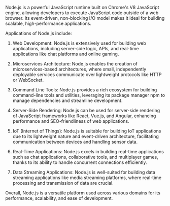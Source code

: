 Node.js is a powerful JavaScript runtime built on Chrome's V8 JavaScript engine, allowing developers to execute JavaScript code outside of a web browser. Its event-driven, non-blocking I/O model makes it ideal for building scalable, high-performance applications. 

Applications of Node.js include:

1. Web Development: Node.js is extensively used for building web applications, including server-side logic, APIs, and real-time applications like chat platforms and online gaming.

2. Microservices Architecture: Node.js enables the creation of microservices-based architectures, where small, independently deployable services communicate over lightweight protocols like HTTP or WebSocket.

3. Command Line Tools: Node.js provides a rich ecosystem for building command-line tools and utilities, leveraging its package manager npm to manage dependencies and streamline development.

4. Server-Side Rendering: Node.js can be used for server-side rendering of JavaScript frameworks like React, Vue.js, and Angular, enhancing performance and SEO-friendliness of web applications.

5. IoT (Internet of Things): Node.js is suitable for building IoT applications due to its lightweight nature and event-driven architecture, facilitating communication between devices and handling sensor data.

6. Real-Time Applications: Node.js excels in building real-time applications such as chat applications, collaborative tools, and multiplayer games, thanks to its ability to handle concurrent connections efficiently.

7. Data Streaming Applications: Node.js is well-suited for building data streaming applications like media streaming platforms, where real-time processing and transmission of data are crucial.

Overall, Node.js is a versatile platform used across various domains for its performance, scalability, and ease of development.
